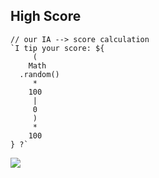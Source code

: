 ## High Score
```
// our IA --> score calculation
`I tip your score: ${
     (
    Math
  .random() 
     * 
    100 
     | 
     0 
     )
     * 
    100
} ?`
```
![](./mid/flogon4143.jpeg)
